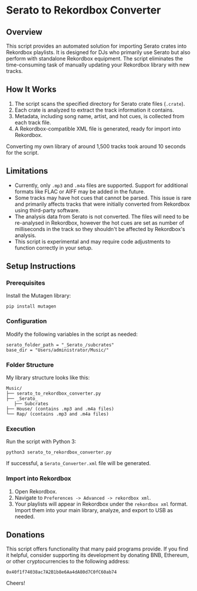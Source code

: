 # Serato to Rekordbox Converter

## Overview

This script provides an automated solution for importing Serato crates into Rekordbox playlists. It is designed for DJs who primarily use Serato but also perform with standalone Rekordbox equipment. The script eliminates the time-consuming task of manually updating your Rekordbox library with new tracks.

## How It Works

1. The script scans the specified directory for Serato crate files (`.crate`).
2. Each crate is analyzed to extract the track information it contains.
3. Metadata, including song name, artist, and hot cues, is collected from each track file.
4. A Rekordbox-compatible XML file is generated, ready for import into Rekordbox.

Converting my own library of around 1,500 tracks took around 10 seconds for the script.

## Limitations

- Currently, only `.mp3` and `.m4a` files are supported. Support for additional formats like FLAC or AIFF may be added in the future.
- Some tracks may have hot cues that cannot be parsed. This issue is rare and primarily affects tracks that were initially converted from Rekordbox using third-party software.
- The analysis data from Serato is not converted. The files will need to be re-analysed in Rekordbox, however the hot cues are set as number of milliseconds in the track so they shouldn't be affected by Rekordbox's analysis.
- This script is experimental and may require code adjustments to function correctly in your setup.

## Setup Instructions

### Prerequisites

Install the Mutagen library:

```pip install mutagen```

### Configuration

Modify the following variables in the script as needed:

```
serato_folder_path = "_Serato_/subcrates"
base_dir = "Users/administrator/Music/"
```

### Folder Structure

My library structure looks like this:

```
Music/
├── serato_to_rekordbox_converter.py
├── _Serato_
   ├── Subcrates
├── House/ (contains .mp3 and .m4a files)
└── Rap/ (contains .mp3 and .m4a files)
```

### Execution

Run the script with Python 3:

```python3 serato_to_rekordbox_converter.py```

If successful, a `Serato_Converter.xml` file will be generated.

### Import into Rekordbox

1. Open Rekordbox.
2. Navigate to `Preferences -> Advanced -> rekordbox xml`.
3. Your playlists will appear in Rekordbox under the `rekordbox xml` format. Import them into your main library, analyze, and export to USB as needed.

## Donations

This script offers functionality that many paid programs provide. If you find it helpful, consider supporting its development by donating BNB, Ethereum, or other cryptocurrencies to the following address:

```0x40f1f74038ac7A2B1b8e6Aa4dA80d7C0fC60ab74```

Cheers!



